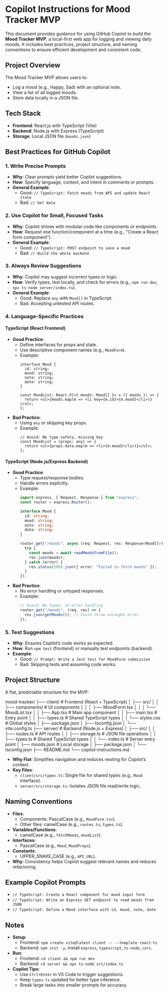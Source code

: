 # Copilot Instructions for Mood Tracker MVP

This document provides guidance for using GitHub Copilot to build the **Mood Tracker MVP**, a local-first web app for logging and viewing daily moods. It includes best practices, project structure, and naming conventions to ensure efficient development and consistent code.

## Project Overview
The Mood Tracker MVP allows users to:
- Log a mood (e.g., Happy, Sad) with an optional note.
- View a list of all logged moods.
- Store data locally in a JSON file.

## Tech Stack
- **Frontend**: React.js with TypeScript (Vite)
- **Backend**: Node.js with Express (TypeScript)
- **Storage**: Local JSON file (`moods.json`)

## Best Practices for GitHub Copilot

### 1. Write Precise Prompts
- **Why**: Clear prompts yield better Copilot suggestions.
- **How**: Specify language, context, and intent in comments or prompts.
- **General Example**:
  - Good: `// TypeScript: Fetch moods from API and update React state`
  - Bad: `// Get data`

### 2. Use Copilot for Small, Focused Tasks
- **Why**: Copilot shines with modular code like components or endpoints.
- **How**: Request one function/component at a time (e.g., "Create a React form component").
- **General Example**:
  - Good: `// TypeScript: POST endpoint to save a mood`
  - Bad: `// Build the whole backend`

### 3. Always Review Suggestions
- **Why**: Copilot may suggest incorrect types or logic.
- **How**: Verify types, test locally, and check for errors (e.g., `npm run dev`, `npx ts-node server/index.ts`).
- **General Example**:
  - Good: Replace `any` with `Mood[]` in TypeScript.
  - Bad: Accepting untested API routes.

### 4. Language-Specific Practices
#### TypeScript (React Frontend)
- **Good Practice**:
  - Define interfaces for props and state.
  - Use descriptive component names (e.g., `MoodForm`).
  - Example:
    ```tsx
    interface Mood {
      id: string;
      mood: string;
      note: string;
      date: string;
    }

    const MoodList: React.FC<{ moods: Mood[] }> = ({ moods }) => {
      return <ul>{moods.map(m => <li key={m.id}>{m.mood}</li>)}</ul>;
    };
    ```
- **Bad Practice**:
  - Using `any` or skipping key props.
  - Example:
    ```tsx
    // Avoid: No type safety, missing key
    const MoodList = (props: any) => {
      return <ul>{props.data.map(m => <li>{m.mood}</li>)}</ul>;
    };
    ```

#### TypeScript (Node.js/Express Backend)
- **Good Practice**:
  - Type request/response bodies.
  - Handle errors explicitly.
  - Example:
    ```ts
    import express, { Request, Response } from "express";
    const router = express.Router();

    interface Mood {
      id: string;
      mood: string;
      note: string;
      date: string;
    }

    router.get("/moods", async (req: Request, res: Response<Mood[]>) => {
      try {
        const moods = await readMoodsFromFile();
        res.json(moods);
      } catch (error) {
        res.status(500).json({ error: "Failed to fetch moods" });
      }
    });
    ```
- **Bad Practice**:
  - No error handling or untyped responses.
  - Example:
    ```ts
    // Avoid: No types, no error handling
    router.get("/moods", (req, res) => {
      res.json(getMoods()); // Could throw uncaught error
    });
    ```

### 5. Test Suggestions
- **Why**: Ensures Copilot’s code works as expected.
- **How**: Run `npm test` (frontend) or manually test endpoints (backend).
- **Example**:
  - Good: `// Prompt: Write a Jest test for MoodForm submission`
  - Bad: Skipping tests and assuming code works.

## Project Structure
A flat, predictable structure for the MVP:

mood-tracker/
├── client/                 # Frontend (React + TypeScript)
│   ├── src/
│   │   ├── components/   # UI components
│   │   │   ├── MoodForm.tsx
│   │   │   └── MoodList.tsx
│   │   ├── App.tsx       # Main app component
│   │   ├── main.tsx      # Entry point
│   │   ├── types.ts      # Shared TypeScript types
│   │   └── styles.css    # Global styles
│   ├── package.json
│   ├── tsconfig.json
│   └── vite.config.ts
├── server/                 # Backend (Node.js + Express)
│   ├── src/
│   │   ├── routes.ts     # API routes
│   │   ├── storage.ts    # JSON file operations
│   │   ├── types.ts      # Shared TypeScript types
│   │   └── index.ts      # Server entry point
│   ├── moods.json        # Local storage
│   ├── package.json
│   └── tsconfig.json
├── README.md
└── copilot-instructions.md




- **Why Flat**: Simplifies navigation and reduces nesting for Copilot’s context.
- **Key Files**:
  - `client/src/types.ts`: Single file for shared types (e.g., `Mood` interface).
  - `server/src/storage.ts`: Isolates JSON file read/write logic.

## Naming Conventions
- **Files**:
  - Components: PascalCase (e.g., `MoodForm.tsx`).
  - Other files: camelCase (e.g., `routes.ts`, `types.ts`).
- **Variables/Functions**:
  - camelCase (e.g., `fetchMoods`, `moodList`).
- **Interfaces**:
  - PascalCase (e.g., `Mood`, `MoodProps`).
- **Constants**:
  - UPPER_SNAKE_CASE (e.g., `API_URL`).
- **Why**: Consistency helps Copilot suggest relevant names and reduces refactoring.

## Example Copilot Prompts
- `// TypeScript: Create a React component for mood input form`
- `// TypeScript: Write an Express GET endpoint to read moods from JSON`
- `// TypeScript: Define a Mood interface with id, mood, note, date`

## Notes
- **Setup**:
  - Frontend: `npm create vite@latest client -- --template react-ts`
  - Backend: `npm init -y`, install `express`, `typescript`, `ts-node`, `cors`.
- **Run**:
  - Frontend: `cd client && npm run dev`
  - Backend: `cd server && npx ts-node src/index.ts`
- **Copilot Tips**:
  - Use `Ctrl+Enter` in VS Code to trigger suggestions.
  - Keep `types.ts` updated for better type inference.
  - Break large tasks into smaller prompts for accuracy.